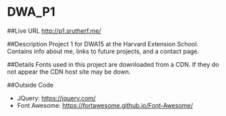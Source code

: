 # DWA_P1

##Live URL
<http://p1.srutherf.me/>

##Description
Project 1 for DWA15 at the Harvard Extension School.  Contains info about me, links to future projects, and a contact page.

##Details
Fonts used in this project are downloaded from a CDN.  If they do not appear the CDN host site may be down.

##Outside Code
* JQuery: https://jquery.com/
* Font Awesome: https://fortawesome.github.io/Font-Awesome/
